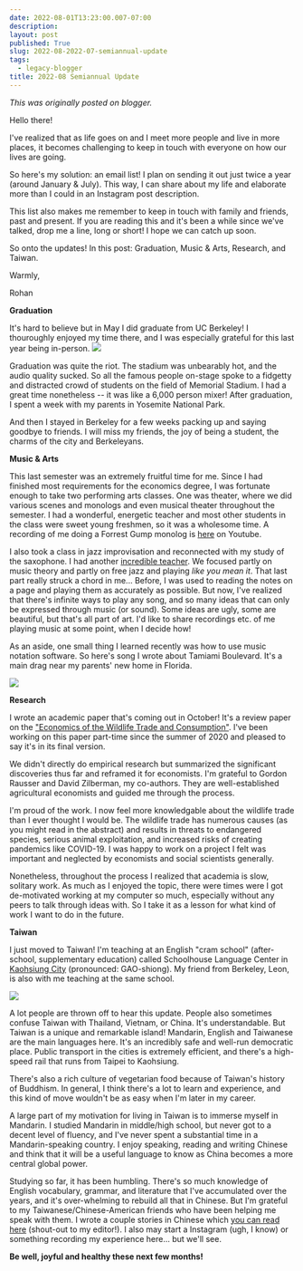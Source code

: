 ```yaml
---
date: 2022-08-01T13:23:00.007-07:00
description: 
layout: post
published: True
slug: 2022-08-2022-07-semiannual-update
tags:
  - legacy-blogger
title: 2022-08 Semiannual Update
---
```


*This was originally posted on blogger.*

Hello there!

I've realized that as life goes on and I meet more people and live in more places, it becomes challenging to keep in touch with everyone on how our lives are going.

So here's my solution: an email list! I plan on sending it out just twice a year (around January & July). This way, I can share about my life and elaborate more than I could in an Instagram post description.

This list also makes me remember to keep in touch with family and friends, past and present. If you are reading this and it's been a while since we've talked, drop me a line, long or short! I hope we can catch up soon.  


So onto the updates! In this post: Graduation, Music & Arts, Research, and Taiwan.

Warmly,  


Rohan

**Graduation**

It's hard to believe but in May I did graduate from UC Berkeley! I thouroughly enjoyed my time there, and I was especially grateful for this last year being in-person. [![](https://blogger.googleusercontent.com/img/b/R29vZ2xl/AVvXsEiVFOH180wCi-3-Z131GxUXohUqG4dI40KoxUa60vf1xfOEPOldJO4vXQPxibs9Lj1mgvcuKKVfziiWVwJhGhnrrKqDNtAP1ugBzwgGSucosWr6lfFol-XITUgvAnSoVzGrMu8YhwGOlGgkv4PqvN9fbFActuWrnHeggW2yorL4NK9ZlYH908i5-szm/w150-h200/WhatsApp%20Image%202022-05-15%20at%208.02.20%20PM.jpeg)](https://blogger.googleusercontent.com/img/b/R29vZ2xl/AVvXsEiVFOH180wCi-3-Z131GxUXohUqG4dI40KoxUa60vf1xfOEPOldJO4vXQPxibs9Lj1mgvcuKKVfziiWVwJhGhnrrKqDNtAP1ugBzwgGSucosWr6lfFol-XITUgvAnSoVzGrMu8YhwGOlGgkv4PqvN9fbFActuWrnHeggW2yorL4NK9ZlYH908i5-szm/s1024/WhatsApp%20Image%202022-05-15%20at%208.02.20%20PM.jpeg)  


Graduation was quite the riot. The stadium was unbearably hot, and the audio quality sucked. So all the famous people on-stage spoke to a fidgetty and distracted crowd of students on the field of Memorial Stadium. I had a great time nonetheless -- it was like a 6,000 person mixer! After graduation, I spent a week with my parents in Yosemite National Park.

And then I stayed in Berkeley for a few weeks packing up and saying goodbye to friends. I will miss my friends, the joy of being a student, the charms of the city and Berkeleyans.

**Music & Arts**

This last semester was an extremely fruitful time for me. Since I had finished most requirements for the economics degree, I was fortunate enough to take two performing arts classes. One was theater, where we did various scenes and monologs and even musical theater throughout the semester. I had a wonderful, energetic teacher and most other students in the class were sweet young freshmen, so it was a wholesome time. A recording of me doing a Forrest Gump monolog is [here](https://www.youtube.com/watch?v=fvw-8N6sMrI&ab_channel=rohantohab) on Youtube.  


I also took a class in jazz improvisation and reconnected with my study of the saxophone. I had another [incredible teacher](https://www.rohanprasad.org/2022/04/office-hours-with-ben-goldberg.html). We focused partly on music theory and partly on free jazz and playing *like you mean it*. That last part really struck a chord in me... Before, I was used to reading the notes on a page and playing them as accurately as possible. But now, I've realized that there's infinite ways to play any song, and so many ideas that can only be expressed through music (or sound). Some ideas are ugly, some are beautiful, but that's all part of art. I'd like to share recordings etc. of me playing music at some point, when I decide how!  


As an aside, one small thing I learned recently was how to use music notation software. So here's song I wrote about Tamiami Boulevard. It's a main drag near my parents' new home in Florida.

[![](https://blogger.googleusercontent.com/img/b/R29vZ2xl/AVvXsEholbtvytw_DgOOmgefCDnfVF5jthxnkYxPbOqDLDGtomLttBBT5sixVvd4cV2dqSZlCZb8ub9Ai1v_ApYADjefbTx-yQpRKL8P9lQuB2vU34u5HYsZTqrPY5oUtQnFTqqg7mlhlSMIu1k6ilDpG5eTBf5SVCGLNnSOyXhrI9XtnZTsMebCMY-pmRTm/w548-h187/down%20tamiami.png)](https://blogger.googleusercontent.com/img/b/R29vZ2xl/AVvXsEholbtvytw_DgOOmgefCDnfVF5jthxnkYxPbOqDLDGtomLttBBT5sixVvd4cV2dqSZlCZb8ub9Ai1v_ApYADjefbTx-yQpRKL8P9lQuB2vU34u5HYsZTqrPY5oUtQnFTqqg7mlhlSMIu1k6ilDpG5eTBf5SVCGLNnSOyXhrI9XtnZTsMebCMY-pmRTm/s1225/down%20tamiami.png)

**Research**

I wrote an academic paper that's coming out in October! It's a review paper on the ["Economics of the Wildlife Trade and Consumption"](https://www.annualreviews.org/doi/abs/10.1146/annurev-resource-111920-010503). I've been working on this paper part-time since the summer of 2020 and pleased to say it's in its final version.  


We didn't directly do empirical research but summarized the significant discoveries thus far and reframed it for economists. I'm grateful to Gordon Rausser and David Zilberman, my co-authors. They are well-established agricultural economists and guided me through the process.  


I'm proud of the work. I now feel more knowledgable about the wildlife trade than I ever thought I would be. The wildlife trade has numerous causes (as you might read in the abstract) and results in threats to endangered species, serious animal exploitation, and increased risks of creating pandemics like COVID-19. I was happy to work on a project I felt was important and neglected by economists and social scientists generally.  


Nonetheless, throughout the process I realized that academia is slow, solitary work. As much as I enjoyed the topic, there were times were I got de-motivated working at my computer so much, especially without any peers to talk through ideas with. So I take it as a lesson for what kind of work I want to do in the future.  


**Taiwan**

I just moved to Taiwan! I'm teaching at an English "cram school" (after-school, supplementary education) called Schoolhouse Language Center in [Kaohsiung City](https://en.wikipedia.org/wiki/Kaohsiung) (pronounced: GAO-shiong). My friend from Berkeley, Leon, is also with me teaching at the same school.

[![](https://blogger.googleusercontent.com/img/b/R29vZ2xl/AVvXsEihmHkcuYoUaahf4rUEVnzY5xApa9afq_rackfk85mZ3cC87BeZiJd5y2SkUizMB4i1CwTve85uHpU9EsHcFvw76cx4Gs3uwnX8LHcrGSqdmz6M-dJRK7WQqy9uD7jolDVQfFfofBKZOyE4_M9AOoHO4ilangCYJCltNb5zNw3ExlfO6gbtXzqaI2O5/w205-h154/WhatsApp%20Image%202022-07-30%20at%209.22.52%20AM.jpeg)](https://blogger.googleusercontent.com/img/b/R29vZ2xl/AVvXsEihmHkcuYoUaahf4rUEVnzY5xApa9afq_rackfk85mZ3cC87BeZiJd5y2SkUizMB4i1CwTve85uHpU9EsHcFvw76cx4Gs3uwnX8LHcrGSqdmz6M-dJRK7WQqy9uD7jolDVQfFfofBKZOyE4_M9AOoHO4ilangCYJCltNb5zNw3ExlfO6gbtXzqaI2O5/s2000/WhatsApp%20Image%202022-07-30%20at%209.22.52%20AM.jpeg)

A lot people are thrown off to hear this update. People also sometimes confuse Taiwan with Thailand, Vietnam, or China. It's understandable. But Taiwan is a unique and remarkable island! Mandarin, English and Taiwanese are the main languages here. It's an incredibly safe and well-run democratic place. Public transport in the cities is extremely efficient, and there's a high-speed rail that runs from Taipei to Kaohsiung.  


There's also a rich culture of vegetarian food because of Taiwan's history of Buddhism. In general, I think there's a lot to learn and experience, and this kind of move wouldn't be as easy when I'm later in my career.

A large part of my motivation for living in Taiwan is to immerse myself in Mandarin. I studied Mandarin in middle/high school, but never got to a decent level of fluency, and I've never spent a substantial time in a Mandarin-speaking country. I enjoy speaking, reading and writing Chinese and think that it will be a useful language to know as China becomes a more central global power.

Studying so far, it has been humbling. There's so much knowledge of English vocabulary, grammar, and literature that I've accumulated over the years, and it's over-whelming to rebuild all that in Chinese. But I'm grateful to my Taiwanese/Chinese-American friends who have been helping me speak with them. I wrote a couple stories in Chinese which [you can read here](https://www.rohanprasad.org/2022/08/diary-practice.html) (shout-out to my editor!). I also may start a Instagram (ugh, I know) or something recording my experience here... but we'll see.

**Be well, joyful and healthy these next few months!**  


